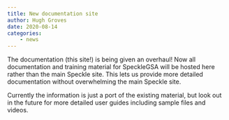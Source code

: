 ```yaml
---
title: New documentation site
author: Hugh Groves
date: 2020-08-14
categories:
    - news
---
```


The documentation (this site!) is being given an overhaul! Now all documentation and training material for SpeckleGSA will be hosted here rather than the main Speckle site. This lets us provide more
detailed documentation without overwhelming the main Speckle site.

Currently the information is just a port of the existing material, but look out in the future for more detailed user guides including sample files and videos.
